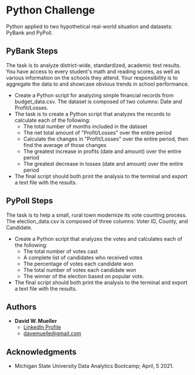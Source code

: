 # Python Challenge

Python applied to two hypothetical real-world situation and datasets: PyBank and PyPoll.

## PyBank Steps

The task is to analyze district-wide, standardized, academic test results. You have access to every student's math and reading scores, as well as various information on the schools they attend. Your responsibility is to aggregate the data to and showcase obvious trends in school performance.

- Create a Python script for analyzing simple financial records from budget_data.csv. The dataset is composed of two columns: Date and Profit/Losses.
- The task is to create a Python script that analyzes the records to calculate each of the following:
  - The total number of months included in the dataset
  - The net total amount of "Profit/Losses" over the entire period
  - Calculate the changes in "Profit/Losses" over the entire period, then find the average of those changes
  - The greatest increase in profits (date and amount) over the entire period
  - The greatest decrease in losses (date and amount) over the entire period
- The final script should both print the analysis to the terminal and export a text file with the results.

## PyPoll Steps

The task is to help a small, rural town modernize its vote counting process. The election_data.csv is composed of three columns: Voter ID, County, and Candidate.

- Create a Python script that analyzes the votes and calculates each of the following:
  - The total number of votes cast
  - A complete list of candidates who received votes
  - The percentage of votes each candidate won
  - The total number of votes each candidate won
  - The winner of the election based on popular vote.
- The final script should both print the analysis to the terminal and export a text file with the results.

## Authors

- **David W. Mueller**
  - [LinkedIn Profile](https://www.linkedin.com/in/davidwaltermueller/)
  - davemuelle@gmail.com

## Acknowledgments

- Michigan State University Data Analytics Bootcamp; April, 5 2021.
